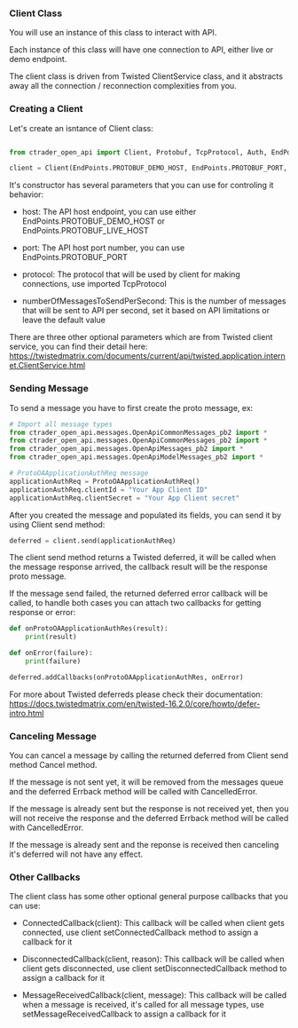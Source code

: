 ### Client Class

You will use an instance of this class to interact with API.

Each instance of this class will have one connection to API, either live or demo endpoint.

The client class is driven from Twisted ClientService class, and it abstracts away all the connection / reconnection complexities from you.

### Creating a Client

Let's create an isntance of Client class:

```python

from ctrader_open_api import Client, Protobuf, TcpProtocol, Auth, EndPoints

client = Client(EndPoints.PROTOBUF_DEMO_HOST, EndPoints.PROTOBUF_PORT, TcpProtocol)

```

It's constructor has several parameters that you can use for controling it behavior:

* host: The API host endpoint, you can use either EndPoints.PROTOBUF_DEMO_HOST or EndPoints.PROTOBUF_LIVE_HOST

* port: The API host port number, you can use EndPoints.PROTOBUF_PORT

* protocol: The protocol that will be used by client for making connections, use imported TcpProtocol

* numberOfMessagesToSendPerSecond: This is the number of messages that will be sent to API per second, set it based on API limitations or leave the default value

There are three other optional parameters which are from Twisted client service, you can find their detail here: https://twistedmatrix.com/documents/current/api/twisted.application.internet.ClientService.html 

### Sending Message

To send a message you have to first create the proto message, ex:

```python
# Import all message types
from ctrader_open_api.messages.OpenApiCommonMessages_pb2 import *
from ctrader_open_api.messages.OpenApiCommonMessages_pb2 import *
from ctrader_open_api.messages.OpenApiMessages_pb2 import *
from ctrader_open_api.messages.OpenApiModelMessages_pb2 import *

# ProtoOAApplicationAuthReq message
applicationAuthReq = ProtoOAApplicationAuthReq()
applicationAuthReq.clientId = "Your App Client ID"
applicationAuthReq.clientSecret = "Your App Client secret"

```

After you created the message and populated its fields, you can send it by using Client send method:

```python
deferred = client.send(applicationAuthReq)
```

The client send method returns a Twisted deferred, it will be called when the message response arrived, the callback result will be the response proto message.

If the message send failed, the returned deferred error callback will be called, to handle both cases you can attach two callbacks for getting response or error:

```python
def onProtoOAApplicationAuthRes(result):
	print(result)

def onError(failure):
	print(failure)

deferred.addCallbacks(onProtoOAApplicationAuthRes, onError)
```
For more about Twisted deferreds please check their documentation: https://docs.twistedmatrix.com/en/twisted-16.2.0/core/howto/defer-intro.html

### Canceling Message

You can cancel a message by calling the returned deferred from Client send method Cancel method.

If the message is not sent yet, it will be removed from the messages queue and the deferred Errback method will be called with CancelledError.

If the message is already sent but the response is not received yet, then you will not receive the response and the deferred Errback method will be called with CancelledError.

If the message is already sent and the reponse is received then canceling it's deferred will not have any effect.

### Other Callbacks

The client class has some other optional general purpose callbacks that you can use:

* ConnectedCallback(client): This callback will be called when client gets connected, use client setConnectedCallback method to assign a callback for it

* DisconnectedCallback(client, reason): This callback will be called when client gets disconnected, use client setDisconnectedCallback method to assign a callback for it

* MessageReceivedCallback(client, message): This callback will be called when a message is received, it's called for all message types, use setMessageReceivedCallback to assign a callback for it
